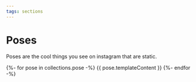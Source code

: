 ```yaml
---
tags: sections
---
```


# Poses

Poses are the cool things you see on instagram that are static.

{%- for pose in collections.pose -%}
<seciton class="section"> {{ pose.templateContent }} </seciton>
{%- endfor -%}
